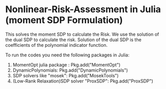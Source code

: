 
# Nonlinear-Risk-Assessment in Julia (moment SDP Formulation)

This solves the moment SDP to calculate the Risk. 
We use the solution of the dual SDP to calculate the risk. Solution of the dual SDP is the coefficients of the polynomial indicator function.

To run the codes you need the following packages in Julia:

1) MomentOpt julia package : Pkg.add("MomentOpt")
2) DynamicPolynomials: Pkg.add("DynamicPolynomials")
3) SDP solvers like "mosek":  Pkg.add("MosekTools")
4) (Low-Rank Relaxation)SDP solver "ProxSDP":  Pkg.add("ProxSDP")



